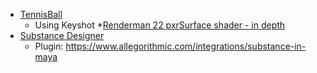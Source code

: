 * [TennisBall](https://www.youtube.com/watch?v=zvrgdFt-zhs)
	* Using Keyshot
	*[Renderman 22 pxrSurface shader - in depth](https://www.youtube.com/watch?v=RuHloW_jyO0)
* [Substance Designer](https://www.allegorithmic.com/products/substance-designer)
	* Plugin: https://www.allegorithmic.com/integrations/substance-in-maya